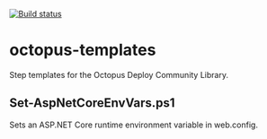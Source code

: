 [![Build status](https://ci.appveyor.com/api/projects/status/605r3ywpof2xa48c?svg=true)](https://ci.appveyor.com/project/teamtam/octopus-templates)

# octopus-templates

Step templates for the Octopus Deploy Community Library.

## Set-AspNetCoreEnvVars.ps1

Sets an ASP.NET Core runtime environment variable in web.config.
